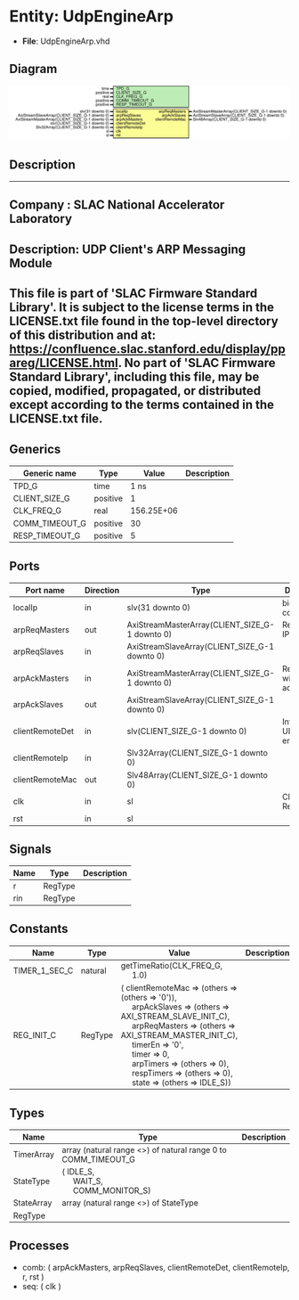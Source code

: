# Entity: UdpEngineArp

- **File**: UdpEngineArp.vhd
## Diagram

![Diagram](UdpEngineArp.svg "Diagram")
## Description

-----------------------------------------------------------------------------
 Company    : SLAC National Accelerator Laboratory
-----------------------------------------------------------------------------
 Description: UDP Client's ARP Messaging Module
-----------------------------------------------------------------------------
 This file is part of 'SLAC Firmware Standard Library'.
 It is subject to the license terms in the LICENSE.txt file found in the
 top-level directory of this distribution and at:
    https://confluence.slac.stanford.edu/display/ppareg/LICENSE.html.
 No part of 'SLAC Firmware Standard Library', including this file,
 may be copied, modified, propagated, or distributed except according to
 the terms contained in the LICENSE.txt file.
-----------------------------------------------------------------------------
## Generics

| Generic name   | Type     | Value      | Description |
| -------------- | -------- | ---------- | ----------- |
| TPD_G          | time     | 1 ns       |             |
| CLIENT_SIZE_G  | positive | 1          |             |
| CLK_FREQ_G     | real     | 156.25E+06 |             |
| COMM_TIMEOUT_G | positive | 30         |             |
| RESP_TIMEOUT_G | positive | 5          |             |
## Ports

| Port name       | Direction | Type                                           | Description                       |
| --------------- | --------- | ---------------------------------------------- | --------------------------------- |
| localIp         | in        | slv(31 downto 0)                               |   big-Endian configuration        |
| arpReqMasters   | out       | AxiStreamMasterArray(CLIENT_SIZE_G-1 downto 0) |  Request via IP address           |
| arpReqSlaves    | in        | AxiStreamSlaveArray(CLIENT_SIZE_G-1 downto 0)  |                                   |
| arpAckMasters   | in        | AxiStreamMasterArray(CLIENT_SIZE_G-1 downto 0) |  Respond with MAC address         |
| arpAckSlaves    | out       | AxiStreamSlaveArray(CLIENT_SIZE_G-1 downto 0)  |                                   |
| clientRemoteDet | in        | slv(CLIENT_SIZE_G-1 downto 0)                  | Interface to UDP Client engine(s) |
| clientRemoteIp  | in        | Slv32Array(CLIENT_SIZE_G-1 downto 0)           |                                   |
| clientRemoteMac | out       | Slv48Array(CLIENT_SIZE_G-1 downto 0)           |                                   |
| clk             | in        | sl                                             | Clock and Reset                   |
| rst             | in        | sl                                             |                                   |
## Signals

| Name | Type    | Description |
| ---- | ------- | ----------- |
| r    | RegType |             |
| rin  | RegType |             |
## Constants

| Name          | Type    | Value                                                                                                                                                                                                                                                                                                                                                                                                                                                                                                                                                                                                                                            | Description |
| ------------- | ------- | ------------------------------------------------------------------------------------------------------------------------------------------------------------------------------------------------------------------------------------------------------------------------------------------------------------------------------------------------------------------------------------------------------------------------------------------------------------------------------------------------------------------------------------------------------------------------------------------------------------------------------------------------ | ----------- |
| TIMER_1_SEC_C | natural |  getTimeRatio(CLK_FREQ_G,<br><span style="padding-left:20px"> 1.0)                                                                                                                                                                                                                                                                                                                                                                                                                                                                                                                                                                               |             |
| REG_INIT_C    | RegType |  (       clientRemoteMac  => (others => (others => '0')),<br><span style="padding-left:20px">       arpAckSlaves     => (others => AXI_STREAM_SLAVE_INIT_C),<br><span style="padding-left:20px">       arpReqMasters    => (others => AXI_STREAM_MASTER_INIT_C),<br><span style="padding-left:20px">       timerEn          => '0',<br><span style="padding-left:20px">       timer            => 0,<br><span style="padding-left:20px">       arpTimers        => (others => 0),<br><span style="padding-left:20px">       respTimers       => (others => 0),<br><span style="padding-left:20px">       state            => (others => IDLE_S)) |             |
## Types

| Name       | Type                                                                                                       | Description |
| ---------- | ---------------------------------------------------------------------------------------------------------- | ----------- |
| TimerArray | array (natural range <>) of natural range 0 to COMM_TIMEOUT_G                                              |             |
| StateType  | ( IDLE_S,<br><span style="padding-left:20px"> WAIT_S,<br><span style="padding-left:20px"> COMM_MONITOR_S)  |             |
| StateArray | array (natural range <>) of StateType                                                                      |             |
| RegType    |                                                                                                            |             |
## Processes
- comb: ( arpAckMasters, arpReqSlaves, clientRemoteDet, clientRemoteIp, r, rst )
- seq: ( clk )
